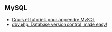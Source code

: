 ## MySQL

* [Cours et tutoriels pour apprendre MySQL](http://mysql.developpez.com/cours/)
* [dbv.php: Database version control, made easy!](http://dbv.vizuina.com/)
